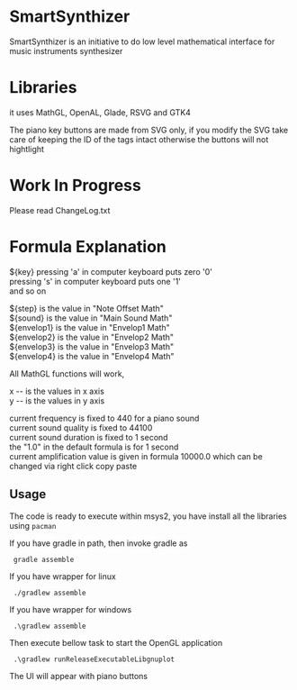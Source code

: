 # SmartSynthizer

SmartSynthizer is an initiative to do low level mathematical interface for music instruments synthesizer

# Libraries

it uses MathGL, OpenAL, Glade, RSVG and GTK4

The piano key buttons are made from SVG only, if you modify the SVG take care of keeping the ID of the tags intact otherwise the buttons will not hightlight

# Work In Progress

Please read ChangeLog.txt

# Formula Explanation

${key} 
pressing 'a' in computer keyboard puts zero '0'<br/>
pressing 's' in computer keyboard puts one '1'<br/>
and so on

${step} is the value in "Note Offset Math"<br/>
${sound} is the value in "Main Sound Math"<br/>
${envelop1} is the value in "Envelop1 Math"<br/>
${envelop2} is the value in "Envelop2 Math"<br/>
${envelop3} is the value in "Envelop3 Math"<br/>
${envelop4} is the value in "Envelop4 Math"<br/>

All MathGL functions will work,

x -- is the values in x axis<br/>
y -- is the values in y axis

current frequency is fixed to 440 for a piano sound<br/>
current sound quality is fixed to 44100<br/>
current sound duration is fixed to 1 second<br/>
the "1.0" in the default formula is for 1 second<br/>
current amplification value is given in formula 10000.0 which can be changed via right click copy paste<br/>

## Usage

The code is ready to execute within msys2, you have install all the libraries using `pacman`

If you have gradle in path, then invoke gradle as

     gradle assemble

If you have wrapper for linux

     ./gradlew assemble

If you have wrapper for windows

     .\gradlew assemble

Then execute bellow task to start the OpenGL application

     .\gradlew runReleaseExecutableLibgnuplot

The UI will appear with piano buttons

